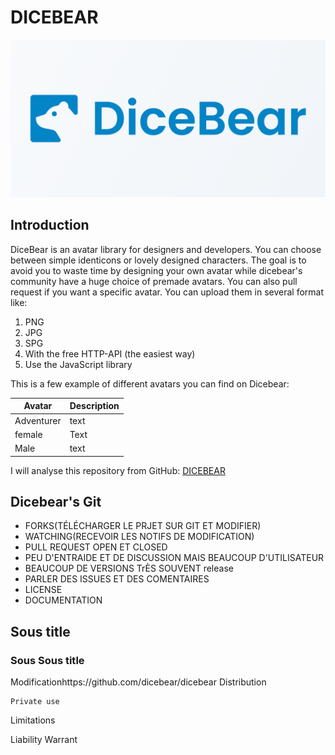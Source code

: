 # DICEBEAR
![Dicebear_Logo](Dicebear.jpg)
## Introduction

DiceBear is an avatar library for designers and developers. You can choose between simple identicons or lovely designed characters. The goal is to avoid you to waste time by designing your own avatar while dicebear's community have a huge choice of premade avatars. You can also pull request if you want a specific avatar. 
You can upload them in several format like: 
1. PNG
2. JPG
3. SPG
4. With the free HTTP-API (the easiest way)
5. Use the JavaScript library

This is a few example of different avatars you can find on Dicebear:

| Avatar| Description |
| ----------- | ----------- |
| Adventurer| text |
| female| Text | 
|Male|text|

I will analyse this repository from GitHub: [DICEBEAR](https://github.com/dicebear/dicebear)

## Dicebear's Git

- FORKS(TÉLÉCHARGER LE PRJET SUR GIT ET MODIFIER)
- WATCHING(RECEVOIR LES NOTIFS DE MODIFICATION)
- PULL REQUEST OPEN ET CLOSED 
- PEU D'ENTRAIDE ET DE DISCUSSION MAIS BEAUCOUP D'UTILISATEUR
- BEAUCOUP DE VERSIONS TrÈS SOUVENT release
- PARLER DES ISSUES ET DES COMENTAIRES
- LICENSE
- DOCUMENTATION
## Sous title
### Sous Sous title

Modificationhttps://github.com/dicebear/dicebear
Distribution

    Private use

Limitations

Liability
Warrant
